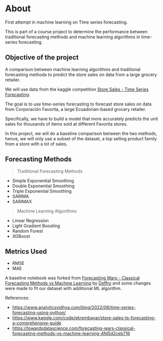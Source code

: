 # About
First attempt in machine learning on Time series forecasting.

This is part of a course project to determine the performance between traditional forecasting methods and machine learning algorithms in time-series forecasting.

## Objective of the project

A comparison between machine learning algorithms and traditional forecasting methods to predict the store sales on data from a large grocery retailer. 
<br>

We will use data from the kaggle competition [Store Sales - Time Series Forecasting](https://www.kaggle.com/competitions/store-sales-time-series-forecasting/data).

The goal is to use time-series forecasting to forecast store sales on data from Corporación Favorita, a large Ecuadorian-based grocery retailer.

Specifically, we have to build a model that more accurately predicts the unit sales for thousands of items sold at different Favorita stores.

In this project, we will do a baseline comparison between the two methods, hence, we will only use a subset of the dataset, a top selling product family from a store with a lot of sales. 


## Forecasting Methods

> Traditional Forecasting Methods
* Simple Exponential Smoothing
* Double Exponential Smoothing
* Triple Exponential Smoothing
* SARIMA
* SARIMAX

> Machine Learning Algorithms
* Linear Regression
* Light Gradient Boosting 
* Random Forest
* XGBoost

## Metrics Used
* RMSE
* MAE


A baseline notebook was forked from [Forecasting Wars - Classical Forecasting Methods vs Machine Learning](https://github.com/Deffro/Data-Science-Portfolio/blob/master/Notebooks/Forecasting%20Wars%20-%20Classical%20Forecasting%20Methods%20vs%20Machine%20Learning/Forecasting%20Wars%20-%20Classical%20Forecasting%20Methods%20vs%20Machine%20Learning.ipynb) by [Deffro](https://github.com/Deffro) and some changes were made to fit our dataset with additional ML algorithm. 


References:<br>

* https://www.analyticsvidhya.com/blog/2022/06/time-series-forecasting-using-python/
* https://www.kaggle.com/code/ekrembayar/store-sales-ts-forecasting-a-comprehensive-guide
* https://towardsdatascience.com/forecasting-wars-classical-forecasting-methods-vs-machine-learning-4fd5d2ceb716
